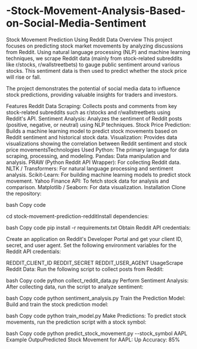 # -Stock-Movement-Analysis-Based-on-Social-Media-Sentiment
Stock Movement Prediction Using Reddit Data
Overview
This project focuses on predicting stock market movements by analyzing discussions from Reddit. Using natural language processing (NLP) and machine learning techniques, we scrape Reddit data (mainly from stock-related subreddits like r/stocks, r/wallstreetbets) to gauge public sentiment around various stocks. This sentiment data is then used to predict whether the stock price will rise or fall.

The project demonstrates the potential of social media data to influence stock predictions, providing valuable insights for traders and investors.

Features
Reddit Data Scraping: Collects posts and comments from key stock-related subreddits such as r/stocks and r/wallstreetbets using Reddit's API.
Sentiment Analysis: Analyzes the sentiment of Reddit posts (positive, negative, or neutral) using NLP techniques.
Stock Price Prediction: Builds a machine learning model to predict stock movements based on Reddit sentiment and historical stock data.
Visualization: Provides data visualizations showing the correlation between Reddit sentiment and stock price movementsTechnologies Used
Python: The primary language for data scraping, processing, and modeling.
Pandas: Data manipulation and analysis.
PRAW (Python Reddit API Wrapper): For collecting Reddit data.
NLTK / Transformers: For natural language processing and sentiment analysis.
Scikit-Learn: For building machine learning models to predict stock movement.
Yahoo Finance API: To fetch stock data for analysis and comparison.
Matplotlib / Seaborn: For data visualization.
Installation
Clone the repository:

bash
Copy code

cd stock-movement-prediction-redditInstall dependencies:

bash
Copy code
pip install -r requirements.txt
Obtain Reddit API credentials:

Create an application on Reddit's Developer Portal and get your client ID, secret, and user agent.
Set the following environment variables for the Reddit API credentials:

REDDIT_CLIENT_ID
REDDIT_SECRET
REDDIT_USER_AGENT
UsageScrape Reddit Data: Run the following script to collect posts from Reddit:

bash
Copy code
python collect_reddit_data.py
Perform Sentiment Analysis: After collecting data, run the script to analyze sentiment:

bash
Copy code
python sentiment_analysis.py
Train the Prediction Model: Build and train the stock prediction model:

bash
Copy code
python train_model.py
Make Predictions: To predict stock movements, run the prediction script with a stock symbol:

bash
Copy code
python predict_stock_movement.py --stock_symbol AAPL
Example OutpuPredicted Stock Movement for AAPL: Up
Accuracy: 85%
